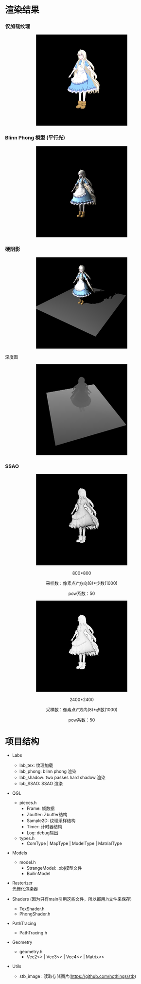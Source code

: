 
# 渲染结果
### 仅加载纹理
<div align=center>
<img width="300" height="300" src="./examples/TexShader/Marry_2400*2400.png"/>
</div>
<!-- ![avatar](./examples/TexShader/Marry_2400*2400.png) -->  


### Blinn Phong 模型 (平行光)
<div align=center>
<img width="300" height="300" src="./examples/PhongShader/Marry_2400*2400.png"/>
</div>


### 硬阴影
<div align=center>
<img width="300" height="300" src="./examples/ShadowShader/Marry_2400*2400.png"/>
</div>

深度图
<div align=center>
<img width="300" height="300" src="./examples/ShadowShader/Marry_depth_2400*2400.png"/>
</div>

### SSAO
<div align=center>
<img width="300" height="300" src="./examples/SSAO/SSAO_800*800.png"/>
<p>800*800</p>
<p>采样数：像素点\*方向(8)*步数(1000)</p>
<p>pow系数：50</p>
</div>

<div align=center>
<img width="300" height="300" src="./examples/SSAO/SSAO_2400*2400.png"/>
<p>2400*2400</p>
<p>采样数：像素点\*方向(8)*步数(1000)</p>
<p>pow系数：50</p>
</div>


# 项目结构

- Labs  
  - lab_tex: 纹理加载
  - lab_phong: blinn phong 渲染
  - lab_shadow: two passes hard shadow 渲染
  - lab_SSAO: SSAO 渲染

- QGL
  - pieces.h
    - Frame: 帧数据
    - Zbuffer: Zbuffer结构
    - Sample2D: 纹理采样结构
    - Timer: 计时器结构
    - Log: debug输出
  - types.h
    - ComType | MapType | ModelType | MatrialType

- Models
  - model.h
    - StrangeModel: .obj模型文件
    - BuilinModel

- Rasterizer  
光栅化渲染器

- Shaders (因为只有main引用这些文件，所以都用.h文件来保存)
  - TexShader.h
  - PhongShader.h

- PathTracing
  - PathTracing.h

- Geometry
  - geometry.h
    - Vec2<> | Vec3<> | Vec4<> | Matrix<>

- Utils
  - stb_image : 读取存储图片(https://github.com/nothings/stb)